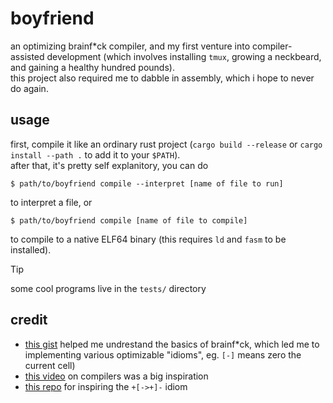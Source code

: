 # boyfriend
an optimizing brainf*ck compiler, and my first venture into compiler-assisted development (which involves installing `tmux`, growing a neckbeard, and gaining a healthy hundred pounds).
<br />
this project also required me to dabble in assembly, which i hope to never do again.

## usage
first, compile it like an ordinary rust project (`cargo build --release` or `cargo install --path .` to add it to your `$PATH`).
<br />
after that, it's pretty self explanitory, you can do
```shell
$ path/to/boyfriend compile --interpret [name of file to run]
```
to interpret a file, or
```shell
$ path/to/boyfriend compile [name of file to compile]
```
to compile to a native ELF64 binary (this requires `ld` and `fasm` to be installed).
> [!TIP]
> some cool programs live in the `tests/` directory

## credit
- [this gist](https://gist.github.com/roachhd/dce54bec8ba55fb17d3a) helped me undrestand the basics of brainf*ck, which led me to implementing various optimizable "idioms", eg. `[-]` means zero the current cell)
- [this video](https://www.youtube.com/watch?v=Mt3SqU3ge4o) on compilers was a big inspiration
- [this repo](https://github.com/mitxela/bf-tic-tac-toe) for inspiring the `+[->+]-` idiom
